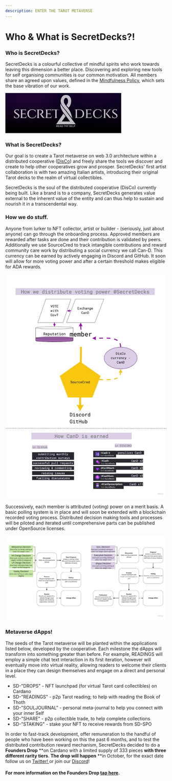 ```yaml
---
description: ENTER THE TAROT METAVERSE
---
```


# Who & What is SecretDecks?!

### Who is SecretDecks?

SecretDecks is a colourful collective of mindful spirits who work towards leaving this dimension a better place. Discovering and exploring new tools for self organising communities is our common motivation. All members share an agreed upon values, defined in the [Mindfulness Policy](https://github.com/SecretDecks/Documentation/blob/main/Mindfulness-Policy.md), which sets the base vibration of our work. 

![](<../.gitbook/assets/image (1).png>)

### What is SecretDecks?

Our goal is to create a Tarot metaverse on web 3.0 architecture within a distributed cooperative ([DisCo](https://disco.coop/manifesto/)) and freely share the tools we discover and create to help other cooperatives grow and prosper. SecretDecks' first artist collaboration is with two amazing Italian artists, introducing their original Tarot decks to the realm of virtual collectibles. 

SecretDecks is the soul of the distributed cooperative (DisCo) currently being built. Like a brand is to a company, SecretDecks generates value external to the inherent value of the entity and can thus help to sustain and nourish it in a transcendental way.

### How we do stuff.

Anyone from lurker to NFT collector, artist or builder - (seriously, just about anyone) can go through the onboarding process. Approved members are rewarded after tasks are done and their contribution is validated by peers. Additionally we use SourceCred to track intangible contributions and reward community care work by distributing a social currency we call Can-D. This currency can be earned by actively engaging in Discord and GitHub. It soon will allow for more voting power and after a certain threshold makes eligible for ADA rewards.

![](<../.gitbook/assets/Contributions flow.jpg>)

Successively, each member is attributed (voting) power on a merit basis. A basic polling system is in place and will soon be extended with a blockchain recorded voting process. Distributed decision making tools and processes will be piloted and iterated until comprehensive parts can be published under OpenSource licenses.

![How decisions flow](<../.gitbook/assets/Voting Flow.jpg>)

### Metaverse dApps!

The seeds of the Tarot metaverse will be planted within the applications listed below, developed by the cooperative. Each milestone the dApps will transform into something greater than before. For example, READINGS will employ a simple chat text interaction in its first iteration, however will eventually move into virtual reality, allowing readers to welcome their clients in a place they can design themselves and engage on a direct and personal level. 

* SD-"DROPS" - NFT launchpad (for virtual Tarot card collectibles) on Cardano
* SD-"READINGS" - p2p Tarot reading; to help with reading the Book of Thoth  
* SD-"SOULJOURNAL" - personal meta-journal to help you connect with your inner Self
* SD-"SHARE" - p2p collectible trade, to help complete collections
* SD-"STAKING" - stake your NFT to receive rewards from SD-SPO

In order to fast-track development, offer remuneration to the handful of people who have been working on this the past 6 months, and to test the distributed contribution reward mechanism, SecretDecks decided to do a **Founders Drop** **on Cardano with a limited supply of 333 pieces **with three different rarity tiers**. **The drop will happen** **in October, for the exact date follow us on [Twitter! ](https://twitter.com/SecretDecks)or join our [Discord](https://discord.gg/V4UXUuXNYW)!

#### For more information on the Founders Drop [tap here](the-founders-drop.md).
